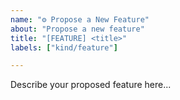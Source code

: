 ```yaml
---
name: "⚙️ Propose a New Feature"
about: "Propose a new feature"
title: "[FEATURE] <title>"
labels: ["kind/feature"]

---
```


Describe your proposed feature here...
